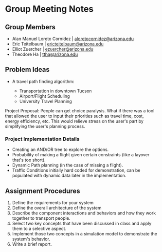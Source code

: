 # Group Meeting Notes

## Group Members

- Alan Manuel Loreto Cornídez | aloretocornidez@arizona.edu
- Eric Teitelbaum | ericteitelbaum@arizona.edu
- Elliot Zuercher | ezuercher@arizona.edu
- Theodore Ha | ttha@arizona.edu

## Problem Ideas

- A travel path finding algorithm:

  - Transportation in downtown Tucson
  - Airport/Flight Scheduling
  - University Travel Planning

Project Proposal: People can get choice paralysis. What if there was a tool that
allowed the user to input their priorities such as travel time, cost, energy
efficiency, etc. This would relieve stress on the user's part by simplifying the
user's planning process.

### Project Implementation Details

- Creating an AND/OR tree to explore the options.
- Probability of making a flight given certain constraints (like a layover
  that's too short).
- Dynamic Path planning (in the case of missing a flight).
- Traffic Conditions initially hard coded for demonstration, can be populated
  with dynamic data later in the implementation.

## Assignment Procedures

1. Define the requirements for your system
2. Define the overall architecture of the system
3. Describe the component interactions and behaviors and how they work together
   to transport people.
4. Select two key concepts that have been discussed in class and apply them to a
   selective aspect.
5. Implement those two concepts in a simulation model to demonstrate the
   system's behavior.
6. Write a brief report.

